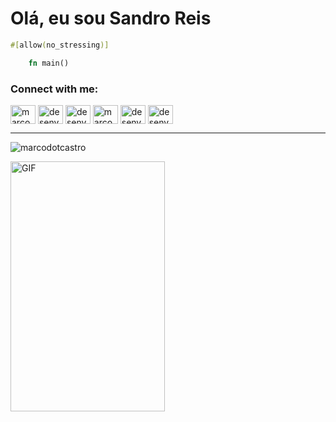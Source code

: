 # Olá, eu sou Sandro Reis

```rust 
#[allow(no_stressing)] 

	fn main() 
```

<p align="left">
    <h3 align="left">Connect with me:</h3>
    <a href="https://www.linkedin.com/in/sandro-reis-9692513a/" target="_blank"><img align="center" src="https://github.com/marcodotcastro/marcodotcastro/blob/master/linkedin.png?raw=true" alt="marcodotcastro" height="30" width="40" /></a>
    <a href="https://desenvolvendo.me" target="_blank"><img align="center" src="https://github.com/marcodotcastro/marcodotcastro/blob/master/chrome.png?raw=true" alt="desenvolvendome" height="30" width="40" target="_blank"/></a>
    <a href="[https://www.youtube.com/@veteranoedev]" target="_blank"><img align="center" src="https://github.com/marcodotcastro/marcodotcastro/blob/master/youtube-v2.png?raw=true" alt="desenvolvendome" height="30" width="40"/></a>
    <a href="https://t.me/desenvolvendome" target="_blank"><img align="center" src="https://github.com/marcodotcastro/marcodotcastro/blob/master/telegram.png?raw=true" alt="marcodotcastro" height="30" width="40"/></a>
    <a href="https://instagram.com/desenvolvendome" target="_blank"><img align="center" src="https://github.com/marcodotcastro/marcodotcastro/blob/master/instagram.png?raw=true" alt="desenvolvendome" height="30" width="40"/></a>
    <a href="https://www.facebook.com/sandro.reis" target="_blank"><img align="center" src="https://github.com/marcodotcastro/marcodotcastro/blob/master/facebook.png?raw=true" alt="desenvolvendome" height="30" width="40" /></a>    
</p>

---

<p align="Left"> <img src="https://komarev.com/ghpvc/?username=marcodotcastro" alt="marcodotcastro" /> </p>


<img align="center" alt="GIF" src="https://github.com/marcodotcastro/marcodotcastro/blob/master/code.gif?raw=true" width="70%" height="400px" />




